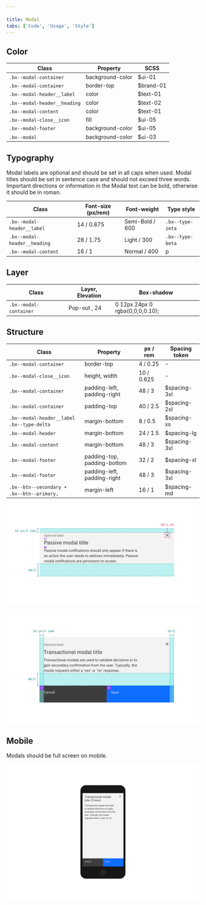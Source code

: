 ```yaml
---

title: Modal
tabs: ['Code', 'Usage', 'Style']
---
```


## Color

| Class                        | Property         | SCSS      |
| ---------------------------- | ---------------- | --------- |
| `.bx--modal-container`       | background-color | $ui-01    |
| `.bx--modal-container`       | border-top       | $brand-01 |
| `.bx--modal-header__label`   | color            | $text-01  |
| `.bx--modal-header__heading` | color            | $text-02  |
| `.bx--modal-content`         | color            | $text-01  |
| `.bx--modal-close__icon`     | fill             | $ui-05    |
| `.bx--modal-footer`          | background-color | $ui-05    |
| `.bx--modal`                 | background-color | $ui-03    |

## Typography

Modal labels are optional and should be set in all caps when used. Modal titles should be set in sentence case and should not exceed three words. Important directions or information in the Modal text can be bold, otherwise it should be in roman.

| Class                        | Font-size (px/rem) | Font-weight     | Type style       |
| ---------------------------- | ------------------ | --------------- | ---------------- |
| `.bx--modal-header__label`   | 14 / 0.875         | Semi-Bold / 600 | `.bx--type-zeta` |
| `.bx--modal-header__heading` | 28 / 1.75          | Light / 300     | `.bx--type-beta` |
| `.bx--modal-content`         | 16 / 1             | Normal / 400    | p                |

## Layer

| Class                  | Layer, Elevation | Box-shadow                      |
| ---------------------- | ---------------- | ------------------------------- |
| `.bx--modal-container` | Pop-out , 24     | 0 12px 24px 0 rgba(0,0,0,0.10); |

## Structure

| Class                                      | Property                    | px / rem   | Spacing token |
| ------------------------------------------ | --------------------------- | ---------- | ------------- |
| `.bx--modal-container`                     | border-top                  | 4 / 0.25   | -             |
| `.bx--modal-close__icon`                   | height, width               | 10 / 0.625 | -             |
| `.bx--modal-container`                     | padding-left, padding-right | 48 / 3     | $spacing-3xl  |
| `.bx--modal-container`                     | padding-top                 | 40 / 2.5   | $spacing-2xl  |
| `.bx--modal-header__label .bx--type-delta` | margin-bottom               | 8 / 0.5    | $spacing-xs   |
| `.bx--modal-header`                        | margin-bottom               | 24 / 1.5   | $spacing-lg   |
| `.bx--modal-content`                       | margin-bottom               | 48 / 3     | $spacing-3xl  |
| `.bx--modal-footer`                        | padding-top, padding-bottom | 32 / 2     | $spacing-xl   |
| `.bx--modal-footer`                        | padding-left, padding-right | 48 / 3     | $spacing-3xl  |
| `.bx--btn--secondary + .bx--btn--primary,` | margin-left                 | 16 / 1     | $spacing-md   |

<image-component fixed="default" caption="Structure and spacing measurements for a Passive Modal | px / rem">

![Structure and spacing measurements for Passive Modal](images/modal-style-1.png)

</image-component>

<image-component fixed="default" caption="Structure and spacing measurements for a Transactional Modal | px / rem">

![Structure and spacing measurements for Transactional Modal elements](images/modal-style-2.png)

</image-component>

## Mobile

Modals should be full screen on mobile.

<image-component fixed="default" caption="Example of a Modal on a mobile screen">

![Modal on mobile](images/modal-style-3.png)

</image-component>
